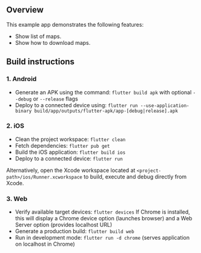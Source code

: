 ## Overview

This example app demonstrates the following features:
- Show list of maps.
- Show how to download maps.

## Build instructions

### 1. Android

- Generate an APK using the command: `flutter build apk` with optional `--debug` or `--release` flags
- Deploy to a connected device using: `flutter run --use-application-binary build/app/outputs/flutter-apk/app-[debug|release].apk`

### 2. iOS

- Clean the project workspace: `flutter clean`
- Fetch dependencies: `flutter pub get`
- Build the iOS application: `flutter build ios`
- Deploy to a connected device: `flutter run`

Alternatively, open the Xcode workspace located at `<project-path>/ios/Runner.xcworkspace` to build, execute and debug directly from Xcode.

### 3. Web

- Verify available target devices: `flutter devices`
  If Chrome is installed, this will display a Chrome device option (launches browser) and a Web Server option (provides localhost URL)
- Generate a production build: `flutter build web`
- Run in development mode: `flutter run -d chrome` (serves application on localhost in Chrome)